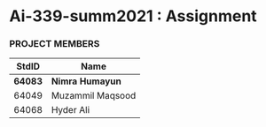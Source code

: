 # Ai-339-summ2021 : Assignment #
### PROJECT MEMBERS ###
StdID | Name
------------ | -------------
**64083** | **Nimra Humayun** 
64049 | Muzammil Maqsood
64068 | Hyder Ali
